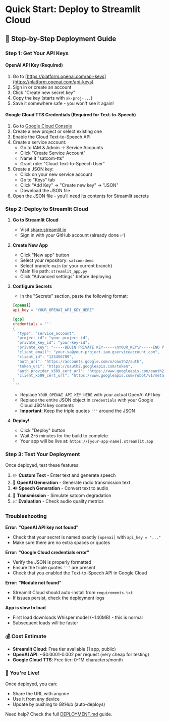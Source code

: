 # Quick Start: Deploy to Streamlit Cloud

## 🚀 Step-by-Step Deployment Guide

### Step 1: Get Your API Keys

#### OpenAI API Key (Required)
1. Go to [https://platform.openai.com/api-keys](https://platform.openai.com/api-keys)
2. Sign in or create an account
3. Click "Create new secret key"
4. Copy the key (starts with `sk-proj-...`)
5. Save it somewhere safe - you won't see it again!

#### Google Cloud TTS Credentials (Required for Text-to-Speech)
1. Go to [Google Cloud Console](https://console.cloud.google.com)
2. Create a new project or select existing one
3. Enable the Cloud Text-to-Speech API
4. Create a service account:
   - Go to IAM & Admin → Service Accounts
   - Click "Create Service Account"
   - Name it "satcom-tts"
   - Grant role: "Cloud Text-to-Speech User"
5. Create a JSON key:
   - Click on your new service account
   - Go to "Keys" tab
   - Click "Add Key" → "Create new key" → "JSON"
   - Download the JSON file
6. Open the JSON file - you'll need its contents for Streamlit secrets

### Step 2: Deploy to Streamlit Cloud

1. **Go to Streamlit Cloud**
   - Visit [share.streamlit.io](https://share.streamlit.io)
   - Sign in with your GitHub account (already done ✅)

2. **Create New App**
   - Click "New app" button
   - Select your repository: `satcom-demo`
   - Select branch: `main` (or your current branch)
   - Main file path: `streamlit_app.py`
   - Click "Advanced settings" before deploying

3. **Configure Secrets**
   - In the "Secrets" section, paste the following format:
   
   ```toml
   [openai]
   api_key = "YOUR_OPENAI_API_KEY_HERE"
   
   [gcp]
   credentials = '''
   {
     "type": "service_account",
     "project_id": "your-project-id",
     "private_key_id": "your-key-id",
     "private_key": "-----BEGIN PRIVATE KEY-----\nYOUR_KEY\n-----END PRIVATE KEY-----\n",
     "client_email": "your-sa@your-project.iam.gserviceaccount.com",
     "client_id": "123456789",
     "auth_uri": "https://accounts.google.com/o/oauth2/auth",
     "token_uri": "https://oauth2.googleapis.com/token",
     "auth_provider_x509_cert_url": "https://www.googleapis.com/oauth2/v1/certs",
     "client_x509_cert_url": "https://www.googleapis.com/robot/v1/metadata/x509/..."
   }
   '''
   ```
   
   - Replace `YOUR_OPENAI_API_KEY_HERE` with your actual OpenAI API key
   - Replace the entire JSON object in `credentials` with your Google Cloud JSON key contents
   - **Important**: Keep the triple quotes `'''` around the JSON

4. **Deploy!**
   - Click "Deploy" button
   - Wait 2-5 minutes for the build to complete
   - Your app will be live at: `https://[your-app-name].streamlit.app`

### Step 3: Test Your Deployment

Once deployed, test these features:
1. ✏️ **Custom Text** - Enter text and generate speech
2. 🤖 **OpenAI Generation** - Generate radio transmission text
3. 🔊 **Speech Generation** - Convert text to audio
4. 📡 **Transmission** - Simulate satcom degradation
5. 📈 **Evaluation** - Check audio quality metrics

### Troubleshooting

**Error: "OpenAI API key not found"**
- Check that your secret is named exactly `[openai]` with `api_key = "..."`
- Make sure there are no extra spaces or quotes

**Error: "Google Cloud credentials error"**
- Verify the JSON is properly formatted
- Ensure the triple quotes `'''` are present
- Check that you enabled the Text-to-Speech API in Google Cloud

**Error: "Module not found"**
- Streamlit Cloud should auto-install from `requirements.txt`
- If issues persist, check the deployment logs

**App is slow to load**
- First load downloads Whisper model (~140MB) - this is normal
- Subsequent loads will be faster

### 💰 Cost Estimate

- **Streamlit Cloud**: Free tier available (1 app, public)
- **OpenAI API**: ~$0.0001-0.002 per request (very cheap for testing)
- **Google Cloud TTS**: Free tier: 0-1M characters/month

### 🎉 You're Live!

Once deployed, you can:
- Share the URL with anyone
- Use it from any device
- Update by pushing to GitHub (auto-deploys)

Need help? Check the full [DEPLOYMENT.md](DEPLOYMENT.md) guide.

